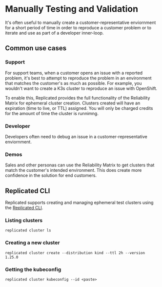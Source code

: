 # Manually Testing and Validation

It's often useful to manually create a customer-representative enviornment for a short period of time in order to reproduce a customer problem or to iterate and use as part of a developer inner-loop.

## Common use cases

### Support

For support teams, when a customer opens an issue with a reported problem, it's best to attempt to reproduce the problem in an environment that matches the customer's as much as possible. For example, you wouldn't want to create a K3s cluster to reproduce an issue with OpenShift. 

To enable this, Replicated provides the full functionality of the Reliability Matrix for ephemeral cluster creation. Clusters created will have an expiration (time to live, or TTL) assigned. You will only be charged credits for the amount of time the cluster is runnimng.

### Developer

Developers often need to debug an issue in a customer-representative enviornment.

### Demos

Sales and other personas can use the Reliability Matrix to get clusters that match the customer's intended environment. This does create more confidence in the solution for end customers.




## Replicated CLI

Replicated supports creating and managing ephemeral test clusters using the [Replicated CLI](reference/replicated-cli-installing). 

### Listing clusters

```
replicated cluster ls
```

### Creating a new cluster

```
replicated cluster create --distribution kind --ttl 2h --version 1.25.0
```

### Getting the kubeconfig

```
replicated cluster kubeconfig --id <paste>
```

